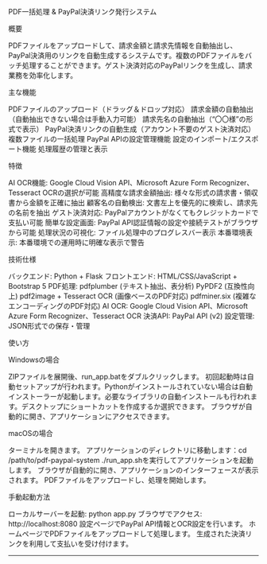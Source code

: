 PDF一括処理 & PayPal決済リンク発行システム

概要

PDFファイルをアップロードして、請求金額と請求先情報を自動抽出し、PayPal決済用のリンクを自動生成するシステムです。複数のPDFファイルをバッチ処理することができます。ゲスト決済対応のPayPalリンクを生成し、請求業務を効率化します。

主な機能

PDFファイルのアップロード（ドラッグ＆ドロップ対応）
請求金額の自動抽出（自動抽出できない場合は手動入力可能）
請求先名の自動抽出（“〇〇様”の形式で表示）
PayPal決済リンクの自動生成（アカウント不要のゲスト決済対応）
複数ファイルの一括処理
PayPal APIの設定管理機能
設定のインポート/エクスポート機能
処理履歴の管理と表示

特徴

AI OCR機能: Google Cloud Vision API、Microsoft Azure Form Recognizer、Tesseract OCRの選択が可能
高精度な請求金額抽出: 様々な形式の請求書・領収書から金額を正確に抽出
顧客名の自動検出: 文書左上を優先的に検索し、請求先の名前を抽出
ゲスト決済対応: PayPalアカウントがなくてもクレジットカードで支払い可能
簡単な設定画面: PayPal API認証情報の設定や接続テストがブラウザから可能
処理状況の可視化: ファイル処理中のプログレスバー表示
本番環境表示: 本番環境での運用時に明確な表示で警告

技術仕様

バックエンド: Python + Flask
フロントエンド: HTML/CSS/JavaScript + Bootstrap 5
PDF処理:
  pdfplumber (テキスト抽出、表分析)
  PyPDF2 (互換性向上)
  pdf2image + Tesseract OCR (画像ベースのPDF対応)
  pdfminer.six (複雑なエンコーディングのPDF対応)
AI OCR: Google Cloud Vision API、Microsoft Azure Form Recognizer、Tesseract OCR
決済API: PayPal API (v2)
設定管理: JSON形式での保存・管理

使い方

Windowsの場合

ZIPファイルを展開後、run_app.batをダブルクリックします。
初回起動時は自動セットアップが行われます。Pythonがインストールされていない場合は自動インストーラーが起動します。必要なライブラリの自動インストールも行われます。デスクトップにショートカットを作成するか選択できます。
ブラウザが自動的に開き、アプリケーションにアクセスできます。

macOSの場合

ターミナルを開きます。
アプリケーションのディレクトリに移動します：cd /path/to/pdf-paypal-system
./run_app.shを実行してアプリケーションを起動します。
ブラウザが自動的に開き、アプリケーションのインターフェースが表示されます。
PDFファイルをアップロードし、処理を開始します。

手動起動方法

ローカルサーバーを起動: python app.py
ブラウザでアクセス: http://localhost:8080
設定ページでPayPal API情報とOCR設定を行います。
ホームページでPDFファイルをアップロードして処理します。
生成された決済リンクを利用して支払いを受け付けます。

---
